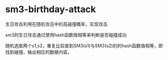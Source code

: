 # sm3-birthday-attack
生日攻击利用在随机攻击中的高碰撞概率，实现攻击

sm3的生日攻击通过使用hash函数值相等来判断是否碰撞成功

随机选取两个s1,s2，重复比较直到SM3(s1)与SM3(s2)的的hash函数值相等，即找到碰撞，输出相应的数据内容。
